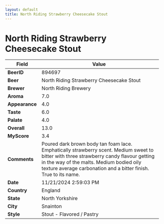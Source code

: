 ```yaml
---
layout: default
title: North Riding Strawberry Cheesecake Stout
---
```


# North Riding Strawberry Cheesecake Stout

| Field         | Value     |
|---------------|-----------|
| **BeerID** | 894697 |
| **Beer** | North Riding Strawberry Cheesecake Stout |
| **Brewer** | North Riding Brewery |
| **Aroma** | 7.0 |
| **Appearance** | 4.0 |
| **Taste** | 6.0 |
| **Palate** | 4.0 |
| **Overall** | 13.0 |
| **MyScore** | 3.4 |
| **Comments** | Poured dark brown body tan foam lace.  Emphatically strawberry scent. Medium sweet to bitter with three strawberry candy flavour getting in the way of the malts. Medium bodied oily texture average carbonation and a bitter finish.  True to its name. |
| **Date** | 11/21/2024 2:59:03 PM |
| **Country** | England |
| **State** | North Yorkshire |
| **City** | Snainton |
| **Style** | Stout - Flavored / Pastry |
